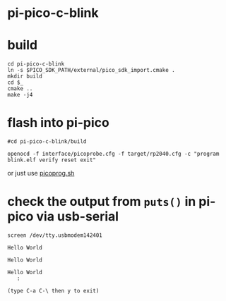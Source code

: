 # pi-pico-c-blink

# build
```
cd pi-pico-c-blink
ln -s $PICO_SDK_PATH/external/pico_sdk_import.cmake .
mkdir build
cd $_
cmake ..
make -j4
```

# flash into pi-pico 
```
#cd pi-pico-c-blink/build

openocd -f interface/picoprobe.cfg -f target/rp2040.cfg -c "program blink.elf verify reset exit"
```

or just use [picoprog.sh](https://gist.github.com/hidsh/4dc19284ddea311825950b2a1be621bc)

# check the output from `puts()` in pi-pico via usb-serial

```
screen /dev/tty.usbmodem142401

Hello World

Hello World

Hello World
   :

(type C-a C-\ then y to exit)
```
